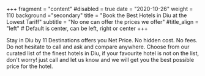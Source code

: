 +++
fragment = "content"
#disabled = true
date = "2020-10-26"
weight = 110
background ="secondary"
title = "Book the Best Hotels in Diu at the Lowest Tariff"
subtitle = "No one can offer the prices we offer"
#title_align = "left" # Default is center, can be left, right or center
+++

Stay in Diu by 11 Destinations offers you Net Price. No hidden cost. No fees. Do not hesitate to call and ask and compare anywhere. Choose from our curated list of the finest hotels in Diu, if your favourite hotel is not on the list, don't worry! just call and let us know and we will get you the best possible price for the hotel.